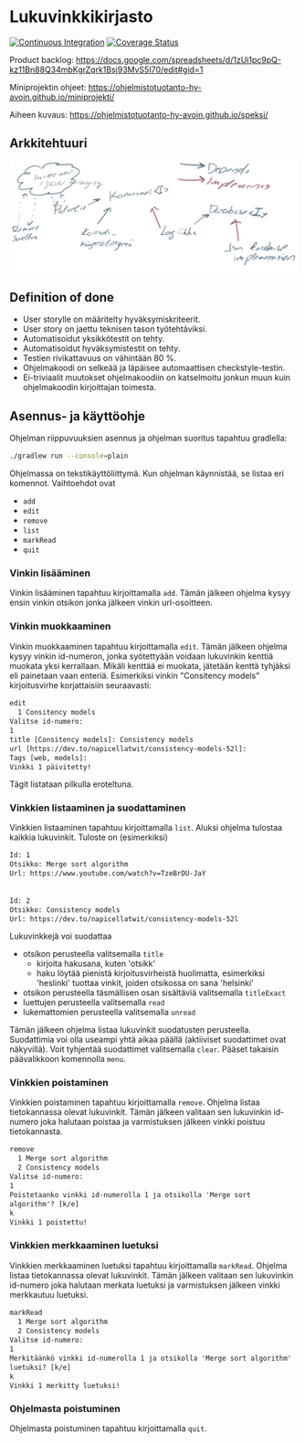 # Lukuvinkkikirjasto

[![Continuous Integration][ci-img]][ci-url]
[![Coverage Status][coverage-img]][coverage-url]

Product backlog:
<https://docs.google.com/spreadsheets/d/1zUi1pc9pQ-kz11Bn88Q34mbKgrZqrk1Bsj93MvS5I70/edit#gid=1>

Miniprojektin ohjeet: <https://ohjelmistotuotanto-hy-avoin.github.io/miniprojekti/>

Aiheen kuvaus: <https://ohjelmistotuotanto-hy-avoin.github.io/speksi/>

## Arkkitehtuuri

![arkkitehtuuri](docs/arkkitehtuuri.jpg)

## Definition of done

- User storylle on määritelty hyväksymiskriteerit.
- User story on jaettu teknisen tason työtehtäviksi.
- Automatisoidut yksikkötestit on tehty.
- Automatisoidut hyväksymistestit on tehty.
- Testien rivikattavuus on vähintään 80 %.
- Ohjelmakoodi on selkeää ja läpäisee automaattisen checkstyle-testin.
- Ei-triviaalit muutokset ohjelmakoodiin on katselmoitu jonkun muun kuin
  ohjelmakoodin kirjoittajan toimesta.

## Asennus- ja käyttöohje

Ohjelman riippuvuuksien asennus ja ohjelman suoritus tapahtuu gradlella:

```bash
./gradlew run --console=plain
```

Ohjelmassa on tekstikäyttöliittymä. Kun ohjelman käynnistää, se listaa eri komennot. Vaihtoehdot ovat

- `add`
- `edit`
- `remove`
- `list`
- `markRead`
- `quit`

### Vinkin lisääminen

Vinkin lisääminen tapahtuu kirjoittamalla `add`. Tämän jälkeen ohjelma kysyy ensin vinkin otsikon jonka jälkeen vinkin url-osoitteen.

### Vinkin muokkaaminen

Vinkin muokkaaminen tapahtuu kirjoittamalla `edit`. Tämän jälkeen ohjelma kysyy
vinkin id-numeron, jonka syötettyään voidaan lukuvinkin kenttiä muokata yksi
kerrallaan. Mikäli kenttää ei muokata, jätetään kenttä tyhjäksi eli painetaan
vaan enteriä. Esimerkiksi vinkin "Consitency models" kirjoitusvirhe
korjattaisiin seuraavasti:

```text
edit
  1 Consitency models
Valitse id-numero:
1
title [Consitency models]: Consistency models
url [https://dev.to/napicellatwit/consistency-models-52l]:
Tags [web, models]:
Vinkki 1 päivitetty!
```

Tägit listataan pilkulla eroteltuna.

### Vinkkien listaaminen ja suodattaminen

Vinkkien listaaminen tapahtuu kirjoittamalla `list`. Aluksi ohjelma tulostaa kaikkia lukuvinkit. 
Tuloste on (esimerkiksi)

```text
Id: 1
Otsikko: Merge sort algorithm
Url: https://www.youtube.com/watch?v=TzeBrDU-JaY


Id: 2
Otsikko: Consistency models
Url: https://dev.to/napicellatwit/consistency-models-52l
```
Lukuvinkkejä voi suodattaa
  - otsikon perusteella valitsemalla `title`
    - kirjoita hakusana, kuten 'otsikk'
    - haku löytää pienistä kirjoitusvirheistä huolimatta, esimerkiksi 'heslinki' tuottaa vinkit, joiden otsikossa on sana 'helsinki'
  - otsikon perusteella täsmällisen osan sisältäviä valitsemalla `titleExact`
  - luettujen perusteella valitsemalla `read`
  - lukemattomien perusteella valitsemalla `unread`

Tämän jälkeen ohjelma listaa lukuvinkit suodatusten perusteella. Suodattimia voi olla useampi yhtä aikaa päällä (aktiiviset suodattimet ovat näkyvillä). Voit tyhjentää suodattimet valitsemalla `clear`. Pääset takaisin päävalikkoon komennolla `menu`.


### Vinkkien poistaminen

Vinkkien poistaminen tapahtuu kirjoittamalla `remove`. Ohjelma listaa
tietokannassa olevat lukuvinkit. Tämän jälkeen valitaan sen lukuvinkin id-numero
joka halutaan poistaa ja varmistuksen jälkeen vinkki poistuu tietokannasta.

```text
remove
  1 Merge sort algorithm
  2 Consistency models
Valitse id-numero:
1
Poistetaanko vinkki id-numerolla 1 ja otsikolla 'Merge sort algorithm'? [k/e]
k
Vinkki 1 poistettu!
```
### Vinkkien merkkaaminen luetuksi
Vinkkien merkkaaminen luetuksi tapahtuu kirjoittamalla `markRead`. Ohjelma listaa
tietokannassa olevat lukuvinkit. Tämän jälkeen valitaan sen lukuvinkin id-numero
joka halutaan merkata luetuksi ja varmistuksen jälkeen vinkki merkkautuu luetuksi.


```text
markRead
  1 Merge sort algorithm
  2 Consistency models
Valitse id-numero:
1
Merkitäänkö vinkki id-numerolla 1 ja otsikolla 'Merge sort algorithm' luetuksi? [k/e]
k
Vinkki 1 merkitty luetuksi!
```



### Ohjelmasta poistuminen

Ohjelmasta poistuminen tapahtuu kirjoittamalla `quit`.

[ci-img]: https://github.com/ahojukka5/lukuvinkkikirjasto/actions/workflows/gradle.yml/badge.svg
[ci-url]: https://github.com/ahojukka5/lukuvinkkikirjasto/actions?query=workflow%3ACI+branch%3Amaster
[coverage-img]: https://coveralls.io/repos/github/ahojukka5/lukuvinkkikirjasto/badge.svg?branch=master
[coverage-url]: https://coveralls.io/github/ahojukka5/lukuvinkkikirjasto?branch=master



